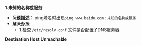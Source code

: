 **1.未知的名称或服务**
- **问题描述：** ping域名时出现`ping www.baidu.com：未知的名称或服务`
- **解决办法**
  - 1.检查 `/etc/resolv.conf` 文件是否配置了DNS服务器



**Destination Host Unreachable**